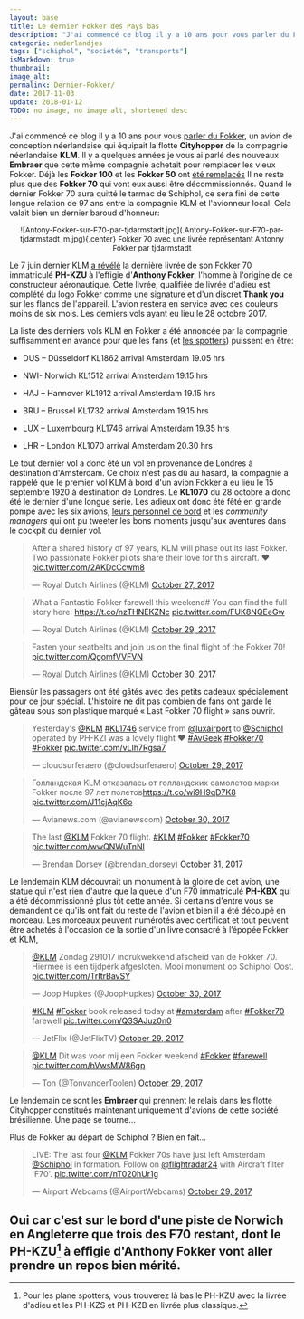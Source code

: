 ```yaml
---
layout: base
title: Le dernier Fokker des Pays bas
description: "J'ai commencé ce blog il y a 10 ans pour vous parler du Fokker, un avion de conception néerlandaise qui équipait la flotte Cityhopper de la compagnie néerla"
categorie: nederlandjes
tags: ["schiphol", "sociétés", "transports"]
isMarkdown: true
thumbnail: 
image_alt: 
permalink: Dernier-Fokker/
date: 2017-11-03
update: 2018-01-12
TODO: no image, no image alt, shortened desc
---
```


J'ai commencé ce blog il y a 10 ans pour vous [parler du Fokker](/hier-en-fokker), un avion de conception néerlandaise qui équipait la flotte **Cityhopper** de la compagnie néerlandaise **KLM**. Il y a quelques années je vous ai parlé des nouveaux **Embraer** que cette même compagnie achetait pour remplacer les vieux Fokker. Déjà les **Fokker 100** et les **Fokker 50** ont [été remplacés](/pas-hier-pas-en-fokker) Il ne reste plus que des **Fokker 70** qui vont eux aussi être décommissionnés. Quand le dernier Fokker 70 aura quitté le tarmac de Schiphol, ce sera fini de cette longue relation de 97 ans entre la compagnie KLM et l'avionneur local. Cela valait bien un dernier baroud d'honneur:

<!-- HTML -->
<div style="text-align:center; margin: auto; font-size:small;">
<!-- / HTML -->
![Antony-Fokker-sur-F70-par-tjdarmstadt.jpg](.Antony-Fokker-sur-F70-par-tjdarmstadt_m.jpg){.center}
Fokker 70 avec une livrée représentant Antonny Fokker par tjdarmstadt
<!-- HTML -->
</div>
<!-- / HTML -->

Le 7 juin dernier KLM [a révélé](http://news.klm.com/portrait-of-anthony-fokker-to-adorn-fokker-70-tail/) la dernière livrée de son Fokker 70 immatriculé **PH-KZU** à l'effigie d'**Anthony Fokker**, l'homme à l'origine de ce constructeur aéronautique. Cette livrée, qualifiée de livrée d'adieu est complété du logo Fokker comme une signature et d'un discret **Thank you** sur les flancs de l'appareil. L'avion restera en service avec ces couleurs moins de six mois. Les derniers vols ayant eu lieu le 28 octobre 2017.

La liste des derniers vols KLM en Fokker a été annoncée par la compagnie suffisamment en avance pour que les fans (et [les spotters](/vliegtuigspotters)) puissent en être:

- DUS – Düsseldorf KL1862 arrival Amsterdam 19.05 hrs

- NWI- Norwich KL1512 arrival Amsterdam 19.15 hrs

- HAJ – Hannover KL1912 arrival Amsterdam 19.15 hrs

- BRU – Brussel KL1732 arrival Amsterdam 19.15 hrs

- LUX – Luxembourg KL1746 arrival Amsterdam 19.35 hrs

- LHR – London KL1070 arrival Amsterdam 20.30 hrs


Le tout dernier vol a donc été un vol en provenance de Londres à destination d'Amsterdam. Ce choix n'est pas dû au hasard, la compagnie a rappelé que le premier vol KLM à bord d'un avion Fokker a eu lieu le 15 septembre 1920 à destination de Londres. Le **KL1070** du 28 octobre a donc été le dernier d'une longue série. Les adieux ont donc été fêté en grande pompe avec les six avions, [leurs personnel de bord](https://blog.klm.com/our-fokkers-a-fleet-full-of-memories/) et les *community managers* qui ont pu tweeter les bons moments jusqu'aux aventures dans le cockpit du dernier vol.

<!-- HTML -->
<div class="flex flex-col items-center">
<blockquote class="twitter-tweet" data-lang="en"><p lang="en" dir="ltr">After a shared history of 97 years, KLM will phase out its last Fokker. Two passionate Fokker pilots share their love for this aircraft. ♥ <a href="https://t.co/2AKDcCcwm8">pic.twitter.com/2AKDcCcwm8</a></p>&mdash; Royal Dutch Airlines (@KLM) <a href="https://twitter.com/KLM/status/923831217996386304?ref_src=twsrc%5Etfw">October 27, 2017</a></blockquote>
<script async src="https://platform.twitter.com/widgets.js" charset="utf-8"></script>
</div>

<div class="flex flex-col items-center">
<blockquote class="twitter-tweet" data-lang="en"><p lang="en" dir="ltr">What a Fantastic Fokker farewell this weekend# You can find the full story here: <a href="https://t.co/nzTHNEKZNc">https://t.co/nzTHNEKZNc</a> <a href="https://t.co/FUK8NQEeGw">pic.twitter.com/FUK8NQEeGw</a></p>&mdash; Royal Dutch Airlines (@KLM) <a href="https://twitter.com/KLM/status/924688978112106499?ref_src=twsrc%5Etfw">October 29, 2017</a></blockquote>
<script async src="https://platform.twitter.com/widgets.js" charset="utf-8"></script>
</div>

<div class="flex flex-col items-center">
<blockquote class="twitter-tweet" data-lang="en"><p lang="en" dir="ltr">Fasten your seatbelts and join us on the final flight of the Fokker 70! <a href="https://t.co/QgomfVVFVN">pic.twitter.com/QgomfVVFVN</a></p>&mdash; Royal Dutch Airlines (@KLM) <a href="https://twitter.com/KLM/status/925010910502060032?ref_src=twsrc%5Etfw">October 30, 2017</a></blockquote>
<script async src="https://platform.twitter.com/widgets.js" charset="utf-8"></script>
</div>
<!-- / HTML -->

Biensûr les passagers ont été gâtés avec des petits cadeaux spécialement pour ce jour spécial. L'histoire ne dit pas combien de fans ont gardé le gâteau sous son plastique marqué « Last Fokker 70 flight » sans ouvrir.

<!-- HTML -->
<div class="flex flex-col items-center">
<blockquote class="twitter-tweet" data-lang="en"><p lang="en" dir="ltr">Yesterday&#39;s <a href="https://twitter.com/KLM?ref_src=twsrc%5Etfw">@KLM</a> <a href="https://twitter.com/hashtag/KL1746?src=hash&amp;ref_src=twsrc%5Etfw">#KL1746</a> service from <a href="https://twitter.com/luxairport?ref_src=twsrc%5Etfw">@luxairport</a> to <a href="https://twitter.com/Schiphol?ref_src=twsrc%5Etfw">@Schiphol</a> operated by PH-KZI was a lovely flight ♥ <a href="https://twitter.com/hashtag/AvGeek?src=hash&amp;ref_src=twsrc%5Etfw">#AvGeek</a> <a href="https://twitter.com/hashtag/Fokker70?src=hash&amp;ref_src=twsrc%5Etfw">#Fokker70</a> <a href="https://twitter.com/hashtag/Fokker?src=hash&amp;ref_src=twsrc%5Etfw">#Fokker</a> <a href="https://t.co/vLIh7Rgsa7">pic.twitter.com/vLIh7Rgsa7</a></p>&mdash; cloudsurferaero (@cloudsurferaero) <a href="https://twitter.com/cloudsurferaero/status/924558245255090177?ref_src=twsrc%5Etfw">October 29, 2017</a></blockquote>
<script async src="https://platform.twitter.com/widgets.js" charset="utf-8"></script>
</div>
<!-- / HTML -->
<!-- HTML -->
<div class="flex flex-col items-center">
<blockquote class="twitter-tweet" data-lang="en"><p lang="ru" dir="ltr">Голландская KLM отказалась от голландских самолетов марки Fokker после 97 лет полетов<a href="https://t.co/wi9H9qD7K8">https://t.co/wi9H9qD7K8</a> <a href="https://t.co/J11cjAqK6o">pic.twitter.com/J11cjAqK6o</a></p>&mdash; Avianews.com (@avianewscom) <a href="https://twitter.com/avianewscom/status/925062138770665473?ref_src=twsrc%5Etfw">October 30, 2017</a></blockquote>
<script async src="https://platform.twitter.com/widgets.js" charset="utf-8"></script>
</div>
<div class="flex flex-col items-center">
<blockquote class="twitter-tweet" data-lang="en"><p lang="da" dir="ltr">The last <a href="https://twitter.com/KLM?ref_src=twsrc%5Etfw">@KLM</a> Fokker 70 flight. <a href="https://twitter.com/hashtag/KLM?src=hash&amp;ref_src=twsrc%5Etfw">#KLM</a> <a href="https://twitter.com/hashtag/Fokker?src=hash&amp;ref_src=twsrc%5Etfw">#Fokker</a> <a href="https://twitter.com/hashtag/Fokker70?src=hash&amp;ref_src=twsrc%5Etfw">#Fokker70</a> <a href="https://t.co/wwQNWuTnNl">pic.twitter.com/wwQNWuTnNl</a></p>&mdash; Brendan Dorsey (@brendan_dorsey) <a href="https://twitter.com/brendan_dorsey/status/925420177830940672?ref_src=twsrc%5Etfw">October 31, 2017</a></blockquote>
<script async src="https://platform.twitter.com/widgets.js" charset="utf-8"></script>
</div>
<!-- / HTML -->

Le lendemain KLM découvrait un monument à la gloire de cet avion, une statue qui n'est rien d'autre que la queue d'un F70 immatriculé **PH-KBX** qui a été décommissionné plus tôt cette année. Si certains d'entre vous se demandent ce qu'ils ont fait du reste de l'avion et bien il a été découpé en morceau. Les morceaux peuvent numérotés avec certificat et tout peuvent être  achetés à l'occasion de la sortie d'un livre consacré à l’épopée Fokker et KLM,

<!-- HTML -->
<div class="flex flex-col items-center">
<blockquote class="twitter-tweet" data-lang="en"><p lang="nl" dir="ltr"><a href="https://twitter.com/KLM?ref_src=twsrc%5Etfw">@KLM</a> Zondag 291017 indrukwekkend afscheid van de Fokker 70. Hiermee is een tijdperk afgesloten. Mooi monument op Schiphol Oost. <a href="https://t.co/TrItrBavSY">pic.twitter.com/TrItrBavSY</a></p>&mdash; Joop Hupkes (@JoopHupkes) <a href="https://twitter.com/JoopHupkes/status/925114569785331712?ref_src=twsrc%5Etfw">October 30, 2017</a></blockquote>
<script async src="https://platform.twitter.com/widgets.js" charset="utf-8"></script>

</div>
<div class="flex flex-col items-center">
<blockquote class="twitter-tweet" data-lang="en"><p lang="en" dir="ltr"><a href="https://twitter.com/hashtag/KLM?src=hash&amp;ref_src=twsrc%5Etfw">#KLM</a> <a href="https://twitter.com/hashtag/Fokker?src=hash&amp;ref_src=twsrc%5Etfw">#Fokker</a> book released today at <a href="https://twitter.com/hashtag/amsterdam?src=hash&amp;ref_src=twsrc%5Etfw">#amsterdam</a> after <a href="https://twitter.com/hashtag/Fokker70?src=hash&amp;ref_src=twsrc%5Etfw">#Fokker70</a> farewell <a href="https://t.co/Q3SAJuz0n0">pic.twitter.com/Q3SAJuz0n0</a></p>&mdash; JetFlix (@JetFlixTV) <a href="https://twitter.com/JetFlixTV/status/924599424357191681?ref_src=twsrc%5Etfw">October 29, 2017</a></blockquote>
<script async src="https://platform.twitter.com/widgets.js" charset="utf-8"></script>

<blockquote class="twitter-tweet" data-lang="en"><p lang="nl" dir="ltr"><a href="https://twitter.com/KLM?ref_src=twsrc%5Etfw">@KLM</a> Dit was voor mij een Fokker weekend <a href="https://twitter.com/hashtag/Fokker?src=hash&amp;ref_src=twsrc%5Etfw">#Fokker</a> <a href="https://twitter.com/hashtag/farewell?src=hash&amp;ref_src=twsrc%5Etfw">#farewell</a> <a href="https://t.co/hVwsMW86gp">pic.twitter.com/hVwsMW86gp</a></p>&mdash; Ton (@TonvanderToolen) <a href="https://twitter.com/TonvanderToolen/status/924693179865096193?ref_src=twsrc%5Etfw">October 29, 2017</a></blockquote>
<script async src="https://platform.twitter.com/widgets.js" charset="utf-8"></script>

</div>
<!-- / HTML -->

Le lendemain ce sont les **Embraer** qui prennent le relais dans les flotte Cityhopper constitués maintenant uniquement d'avions de cette société brésilienne. Une page se tourne…

Plus de Fokker au départ de Schiphol ? Bien en fait…
<!-- HTML -->
<div class="flex flex-col items-center">
<blockquote class="twitter-tweet" data-lang="en"><p lang="en" dir="ltr">LIVE: The last four <a href="https://twitter.com/KLM?ref_src=twsrc%5Etfw">@KLM</a> Fokker 70s have just left Amsterdam <a href="https://twitter.com/Schiphol?ref_src=twsrc%5Etfw">@Schiphol</a> in formation. Follow on <a href="https://twitter.com/flightradar24?ref_src=twsrc%5Etfw">@flightradar24</a> with Aircraft filter &#39;F70&#39;. <a href="https://t.co/nT020hUr1g">pic.twitter.com/nT020hUr1g</a></p>&mdash; Airport Webcams (@AirportWebcams) <a href="https://twitter.com/AirportWebcams/status/924577074488193025?ref_src=twsrc%5Etfw">October 29, 2017</a></blockquote>
<script async src="https://platform.twitter.com/widgets.js" charset="utf-8"></script>
</div>
<!-- / HTML -->

Oui car c'est sur le bord d'une piste de Norwich en Angleterre que trois des F70 restant, dont le PH-KZU[^1] à effigie d'Anthony Fokker vont aller prendre un repos bien mérité.
---
[^1]: Pour les plane spotters, vous trouverez là bas le PH-KZU avec la livrée d'adieu et les PH-KZS et PH-KZB en livrée plus classique.
<!-- post notes:
https://worldairlinenews.com/2017/09/14/klm-announces-the-last-fokker-70-flights/ 

https://commons.wikimedia.org/wiki/Category:Anthony_Fokker 
https://commons.wikimedia.org/wiki/File:KLM_CityHopper_F-28-4000_PH-CHF_at_LHR_(23450245914).jpg 
https://www.flickr.com/search/?text=ANTHONY%20FOKKER%20KLM&license=2%2C3%2C4%2C5%2C6%2C9 
et l'avion du gov
https://www.flickr.com/photos/108177986@N05/33438488911/ 
https://blog.klm.com/insta-inspiration-october-celebrate-good-times/?WT.mc_id=C_WW_SocialCampaign_Twitter_Editorial_BlogInstagram_blog_null 
www.flightglobal.com/news/articles/pictures-retirement-of-klm-fokker-ends-era-that-be-442696/ 
http://aviationforall.proboards.com/thread/9497/klm-fokker-come-norwich-retirement?page=1
--->
